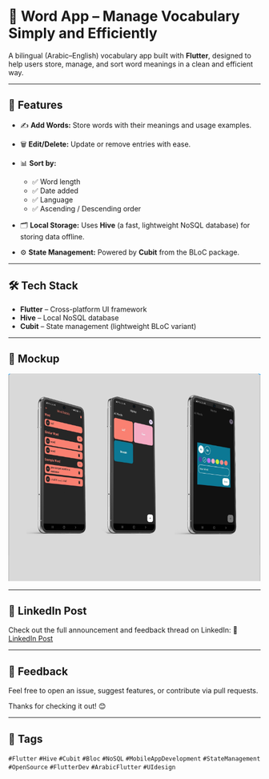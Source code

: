 # 📱 Word App – Manage Vocabulary Simply and Efficiently

A bilingual (Arabic–English) vocabulary app built with **Flutter**, designed to help users store, manage, and sort word meanings in a clean and efficient way.

---

## 🚀 Features

* ✍️ **Add Words:** Store words with their meanings and usage examples.
* 🗑️ **Edit/Delete:** Update or remove entries with ease.
* 📊 **Sort by:**

  * ✅ Word length
  * ✅ Date added
  * ✅ Language
  * ✅ Ascending / Descending order
* 🗂️ **Local Storage:** Uses **Hive** (a fast, lightweight NoSQL database) for storing data offline.
* ⚙️ **State Management:** Powered by **Cubit** from the BLoC package.

---

## 🛠️ Tech Stack

* **Flutter** – Cross-platform UI framework
* **Hive** – Local NoSQL database
* **Cubit** – State management (lightweight BLoC variant)

---

## 📸 Mockup

![Mockup](words_mockup.PNG) <!-- Make sure the image is uploaded in your repo root -->

---

## 📎 LinkedIn Post

Check out the full announcement and feedback thread on LinkedIn:
🔗 [LinkedIn Post](https://www.linkedin.com/feed/update/urn:li:activity:7325829081625706496/)

---

## 💬 Feedback

Feel free to open an issue, suggest features, or contribute via pull requests.

Thanks for checking it out! 😊

---

## 📌 Tags

`#Flutter` `#Hive` `#Cubit` `#Bloc` `#NoSQL` `#MobileAppDevelopment` `#StateManagement` `#OpenSource` `#FlutterDev` `#ArabicFlutter` `#UIdesign`
